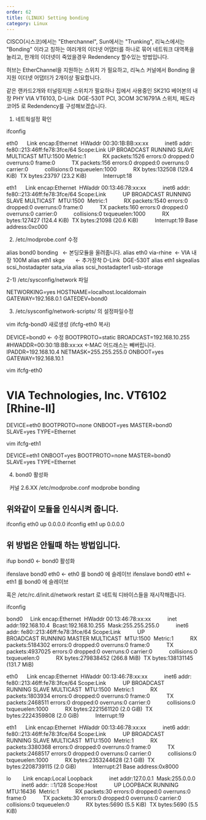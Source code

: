 ```yaml
---
order: 62
title: (LINUX) Setting bonding
category: Linux
---
```


CISCO(시스코)에서는 "Etherchannel", Sun에서는 "Trunking", 리눅스에서는 "Bonding"
이라고 칭하는 여러개의 이더넷 어댑터를 하나로 묶어 네트워크 대역폭을 늘리고, 한개의
이더넷이 죽었을경우 Redendency 할수있는 방법입니다.

허브는 EtherChannel을 지원하는 스위치 가 필요하고, 리눅스 커널에서 Bonding 을지원
이더넷 어댑터가 2개이상 필요합니다. 

같은 랜카드2개와 터널링지원 스위치가 필요하나 집에서 사용중인 SK21G 베어본의 내장
PHY VIA VT6103, D-Link  DGE-530T PCI, 3COM 3C16791A 스위치, 페도라코어5 로
Redendency를 구성해보겠습니다.

1) 네트웍설정 확인

ifconfig

eth0      Link encap:Ethernet  HWaddr 00:30:1B:BB:xx:xx
          inet6 addr: fe80::213:46ff:fe78:3fce/64 Scope:Link
UP BROADCAST RUNNING SLAVE MULTICAST MTU:1500 Metric:1
          RX packets:1526 errors:0 dropped:0 overruns:0 frame:0
          TX packets:156 errors:0 dropped:0 overruns:0 carrier:0
          collisions:0 txqueuelen:1000
          RX bytes:132508 (129.4 KiB)  TX bytes:23797 (23.2 KiB)
          Interrupt:18

eth1      Link encap:Ethernet  HWaddr 00:13:46:78:xx:xx
          inet6 addr: fe80::213:46ff:fe78:3fce/64 Scope:Link
          UP BROADCAST RUNNING SLAVE MULTICAST  MTU:1500  Metric:1
          RX packets:1540 errors:0 dropped:0 overruns:0 frame:0
          TX packets:160 errors:0 dropped:0 overruns:0 carrier:0
          collisions:0 txqueuelen:1000
          RX bytes:127427 (124.4 KiB)  TX bytes:21098 (20.6 KiB)
          Interrupt:19 Base address:0xc000


2) /etc/modprobe.conf 수정

alias bond0 bonding   <- 본딩모듈을 올려줍니다.
alias eth0 via-rhine  <- VIA 내장 100M
alias eth1 skge       <- 추가장착 D-Link  DGE-530T
alias eth1 skgealias scsi_hostadapter sata_via
alias scsi_hostadapter1 usb-storage


2-1) /etc/sysconfig/network 파일

NETWORKING=yes
HOSTNAME=localhost.localdomain
GATEWAY=192.168.0.1
GATEDEV=bond0


3) /etc/sysconfig/network-scripts/ 의 설정파일수정

vim ifcfg-bond0 새로생성 (ifcfg-eth0 복사)

DEVICE=bond0 <- 수정
BOOTPROTO=static
BROADCAST=192.168.10.255
#HWADDR=00:30:1B:BB:xx:xx <-MAC 어드래스는 빼버립니다.
IPADDR=192.168.10.4
NETMASK=255.255.255.0
ONBOOT=yes
GATEWAY=192.168.10.1


vim ifcfg-eth0

# VIA Technologies, Inc. VT6102 [Rhine-II]
DEVICE=eth0
BOOTPROTO=none
ONBOOT=yes
MASTER=bond0
SLAVE=yes
TYPE=Ethernet


vim ifcfg-eth1

DEVICE=eth1
ONBOOT=yes
BOOTPROTO=none
MASTER=bond0
SLAVE=yes
TYPE=Ethernet

4) bond0 활성화 

  커널 2.6.XX
/etc/modprobe.conf
modprobe bonding
## 위와같이 모듈을 인식시켜 줍니다.
ifconfig eth0 up 0.0.0.0
ifconfig eth1 up 0.0.0.0
## 위 방법은 안될때 하는 방법입니다. 

ifup bond0 <- bond0 활성화

ifenslave bond0 eth0 <- eth0 를 bond0 에 슬레이브
ifenslave bond0 eth1 <- eth1 를 bond0 에 슬레이브

혹은 /etc/rc.d/init.d/network restart 로 네트웍 디바이스들을 재시작해줍니다.

ifconfig

bond0     Link encap:Ethernet  HWaddr 00:13:46:78:xx:xx
          inet addr:192.168.10.4  Bcast:192.168.10.255  Mask:255.255.255.0
          inet6 addr: fe80::213:46ff:fe78:3fce/64 Scope:Link
          UP BROADCAST RUNNING MASTER MULTICAST  MTU:1500  Metric:1
          RX packets:5184302 errors:0 dropped:0 overruns:0 frame:0
          TX packets:4937025 errors:0 dropped:0 overruns:0 carrier:0
          collisions:0 txqueuelen:0
          RX bytes:279838452 (266.8 MiB)  TX bytes:138131145 (131.7 MiB)

eth0      Link encap:Ethernet  HWaddr 00:13:46:78:xx:xx
          inet6 addr: fe80::213:46ff:fe78:3fce/64 Scope:Link
          UP BROADCAST RUNNING SLAVE MULTICAST  MTU:1500  Metric:1
          RX packets:1803934 errors:0 dropped:0 overruns:0 frame:0
          TX packets:2468511 errors:0 dropped:0 overruns:0 carrier:0
          collisions:0 txqueuelen:1000
          RX bytes:2221561120 (2.0 GiB)  TX bytes:2224359808 (2.0 GiB)
          Interrupt:19

eth1      Link encap:Ethernet  HWaddr 00:13:46:78:xx:xx
          inet6 addr: fe80::213:46ff:fe78:3fce/64 Scope:Link
          UP BROADCAST RUNNING SLAVE MULTICAST  MTU:1500  Metric:1
          RX packets:3380368 errors:0 dropped:0 overruns:0 frame:0
          TX packets:2468517 errors:0 dropped:0 overruns:0 carrier:0
          collisions:0 txqueuelen:1000
          RX bytes:2353244628 (2.1 GiB)  TX bytes:2208739115 (2.0 GiB)
          Interrupt:21 Base address:0x8000

lo        Link encap:Local Loopback
          inet addr:127.0.0.1  Mask:255.0.0.0
          inet6 addr: ::1/128 Scope:Host
          UP LOOPBACK RUNNING  MTU:16436  Metric:1
          RX packets:30 errors:0 dropped:0 overruns:0 frame:0
          TX packets:30 errors:0 dropped:0 overruns:0 carrier:0
          collisions:0 txqueuelen:0
          RX bytes:5690 (5.5 KiB)  TX bytes:5690 (5.5 KiB)

